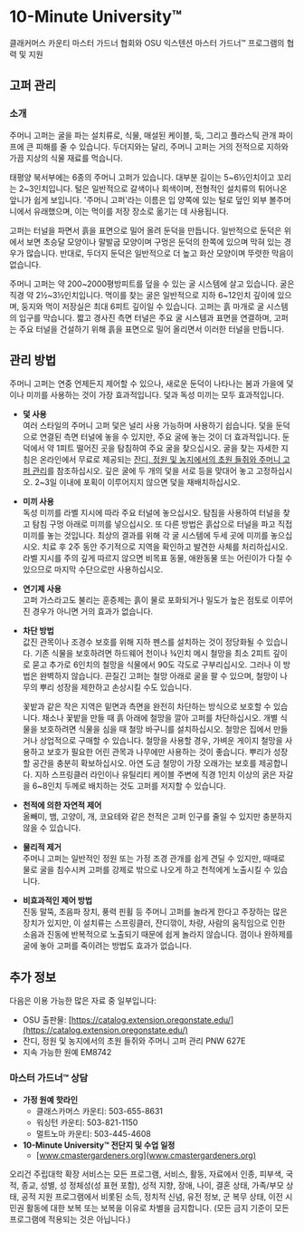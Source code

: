 # 10-Minute University™  
클래커머스 카운티 마스터 가드너 협회와 OSU 익스텐션 마스터 가드너™ 프로그램의 협력 및 지원  

## 고퍼 관리  

### 소개  
주머니 고퍼는 굴을 파는 설치류로, 식물, 매설된 케이블, 둑, 그리고 플라스틱 관개 파이프에 큰 피해를 줄 수 있습니다. 두더지와는 달리, 주머니 고퍼는 거의 전적으로 지하와 가끔 지상의 식물 재료를 먹습니다.  

태평양 북서부에는 6종의 주머니 고퍼가 있습니다. 대부분 길이는 5~6½인치이고 꼬리는 2~3인치입니다. 털은 일반적으로 갈색이나 회색이며, 전형적인 설치류의 튀어나온 앞니가 쉽게 보입니다. '주머니 고퍼'라는 이름은 입 양쪽에 있는 털로 덮인 외부 볼주머니에서 유래했으며, 이는 먹이를 저장 장소로 옮기는 데 사용됩니다.  

고퍼는 터널을 파면서 흙을 표면으로 밀어 올려 둔덕을 만듭니다. 일반적으로 둔덕은 위에서 보면 초승달 모양이나 말발굽 모양이며 구멍은 둔덕의 한쪽에 있으며 막혀 있는 경우가 많습니다. 반대로, 두더지 둔덕은 일반적으로 더 높고 화산 모양이며 뚜렷한 막음이 없습니다.  

주머니 고퍼는 약 200~2000평방피트를 덮을 수 있는 굴 시스템에 살고 있습니다. 굴은 직경 약 2½~3½인치입니다. 먹이를 찾는 굴은 일반적으로 지하 6~12인치 깊이에 있으며, 둥지와 먹이 저장실은 최대 6피트 깊이일 수 있습니다. 고퍼는 흙 마개로 굴 시스템의 입구를 막습니다. 짧고 경사진 측면 터널은 주요 굴 시스템과 표면을 연결하며, 고퍼는 주요 터널을 건설하기 위해 흙을 표면으로 밀어 올리면서 이러한 터널을 만듭니다.  

## 관리 방법  

주머니 고퍼는 연중 언제든지 제어할 수 있으나, 새로운 둔덕이 나타나는 봄과 가을에 덫이나 미끼를 사용하는 것이 가장 효과적입니다. 덫과 독성 미끼는 모두 효과적입니다.  

- **덫 사용**  
  여러 스타일의 주머니 고퍼 덫은 널리 사용 가능하며 사용하기 쉽습니다. 덫을 둔덕으로 연결된 측면 터널에 놓을 수 있지만, 주요 굴에 놓는 것이 더 효과적입니다. 둔덕에서 약 1피트 떨어진 곳을 탐침하여 주요 굴을 찾으십시오. 굴을 찾는 자세한 지침은 온라인에서 무료로 제공되는 [잔디, 정원 및 농지에서의 초원 들쥐와 주머니 고퍼 관리](http://extension.oregonstate.edu/catalog)를 참조하십시오. 깊은 굴에 두 개의 덫을 서로 등을 맞대어 놓고 고정하십시오. 2~3일 이내에 포획이 이루어지지 않으면 덫을 재배치하십시오.  

- **미끼 사용**  
  독성 미끼를 라벨 지시에 따라 주요 터널에 놓으십시오. 탐침을 사용하여 터널을 찾고 탐침 구멍 아래로 미끼를 넣으십시오. 또 다른 방법은 흙삽으로 터널을 파고 직접 미끼를 놓는 것입니다. 최상의 결과를 위해 각 굴 시스템에 두세 곳에 미끼를 놓으십시오. 치료 후 2주 동안 주기적으로 지역을 확인하고 발견한 사체를 처리하십시오. 라벨 지시를 주의 깊게 따르지 않으면 비목표 동물, 애완동물 또는 어린이가 다칠 수 있으므로 마지막 수단으로만 사용하십시오.  

- **연기제 사용**  
  고퍼 가스라고도 불리는 훈증제는 흙이 물로 포화되거나 밀도가 높은 점토로 이루어진 경우가 아니면 거의 효과가 없습니다.  

- **차단 방법**  
  값진 관목이나 조경수 보호를 위해 지하 펜스를 설치하는 것이 정당화될 수 있습니다. 기존 식물을 보호하려면 하드웨어 천이나 ¾인치 메시 철망을 최소 2피트 깊이로 묻고 추가로 6인치의 철망을 식물에서 90도 각도로 구부리십시오. 그러나 이 방법은 완벽하지 않습니다. 끈질긴 고퍼는 철망 아래로 굴을 팔 수 있으며, 철망이 나무의 뿌리 성장을 제한하고 손상시킬 수도 있습니다.  

  꽃밭과 같은 작은 지역은 밑면과 측면을 완전히 차단하는 방식으로 보호할 수 있습니다. 채소나 꽃밭을 만들 때 흙 아래에 철망을 깔아 고퍼를 차단하십시오. 개별 식물을 보호하려면 식물을 심을 때 철망 바구니를 설치하십시오. 철망은 집에서 만들거나 상업적으로 구매할 수 있습니다. 철망을 사용할 경우, 가벼운 게이지 철망을 사용하고 보호가 필요한 어린 관목과 나무에만 사용하는 것이 좋습니다. 뿌리가 성장할 공간을 충분히 확보하십시오. 아연 도금 철망이 가장 오래가는 보호를 제공합니다. 지하 스프링클러 라인이나 유틸리티 케이블 주변에 직경 1인치 이상의 굵은 자갈을 6~8인치 두께로 배치하는 것도 고퍼를 저지할 수 있습니다.  

- **천적에 의한 자연적 제어**  
  올빼미, 뱀, 고양이, 개, 코요테와 같은 천적은 고퍼 인구를 줄일 수 있지만 충분하지 않을 수 있습니다.  

- **물리적 제거**  
  주머니 고퍼는 일반적인 정원 또는 가정 조경 관개를 쉽게 견딜 수 있지만, 때때로 물로 굴을 침수시켜 고퍼를 강제로 밖으로 나오게 하고 천적에게 노출시킬 수 있습니다.  

- **비효과적인 제어 방법**  
  진동 말뚝, 초음파 장치, 풍력 핀휠 등 주머니 고퍼를 놀라게 한다고 주장하는 많은 장치가 있지만, 이 설치류는 스프링클러, 잔디깎이, 차량, 사람의 움직임으로 인한 소음과 진동에 반복적으로 노출되기 때문에 쉽게 놀라지 않습니다. 껌이나 완하제를 굴에 놓아 고퍼를 죽이려는 방법도 효과가 없습니다.  

## 추가 정보  
다음은 이용 가능한 많은 자료 중 일부입니다:  
- OSU 출판물: [https://catalog.extension.oregonstate.edu/](https://catalog.extension.oregonstate.edu/)  
- 잔디, 정원 및 농지에서의 초원 들쥐와 주머니 고퍼 관리 PNW 627E  
- 지속 가능한 원예 EM8742  

### 마스터 가드너™ 상담  
- **가정 원예 핫라인**  
  - 클래스카머스 카운티: 503-655-8631  
  - 워싱턴 카운티: 503-821-1150  
  - 멀트노마 카운티: 503-445-4608  
- **10-Minute University™ 전단지 및 수업 일정**  
  - [www.cmastergardeners.org](www.cmastergardeners.org)  

오리건 주립대학 확장 서비스는 모든 프로그램, 서비스, 활동, 자료에서 인종, 피부색, 국적, 종교, 성별, 성 정체성(성 표현 포함), 성적 지향, 장애, 나이, 결혼 상태, 가족/부모 상태, 공적 지원 프로그램에서 비롯된 소득, 정치적 신념, 유전 정보, 군 복무 상태, 이전 시민권 활동에 대한 보복 또는 보복을 이유로 차별을 금지합니다. (모든 금지 기준이 모든 프로그램에 적용되는 것은 아닙니다.)